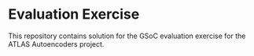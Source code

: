 # Evaluation Exercise

This repository contains solution for the GSoC evaluation exercise for the ATLAS Autoencoders project. 
